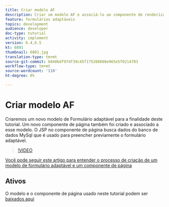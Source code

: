 ```yaml
---
title: Criar modelo AF
description: Criar um modelo AF e associá-lo ao componente de renderização da página
feature: formulários adaptáveis
topics: development
audience: developer
doc-type: tutorial
activity: implement
version: 6.4,6.5
kt: 6891
thumbnail: 6891.jpg
translation-type: tm+mt
source-git-commit: b040bdf97df39c45f175288608e965e5f0214703
workflow-type: tm+mt
source-wordcount: '110'
ht-degree: 0%

---
```



# Criar modelo AF

Criaremos um novo modelo de Formulário adaptável para a finalidade deste tutorial. Um novo componente de página também foi criado e associado a esse modelo. O JSP no componente de página busca dados do banco de dados MySql que é usado para preencher previamente o formulário adaptável.


>[!VIDEO](https://video.tv.adobe.com/v/27828?quality=9&learn=on)

[Você pode seguir este artigo para entender o processo de criação de um modelo de formulário adaptável e um componente de página](https://experienceleague.adobe.com/docs/experience-manager-learn/forms/storing-and-retrieving-form-data/part5.html?lang=en#storing-and-retrieving-form-data)


## Ativos

O modelo e o componente de página usado neste tutorial podem ser [baixados aqui](assets/sign-multiple-forms-template.zip)





